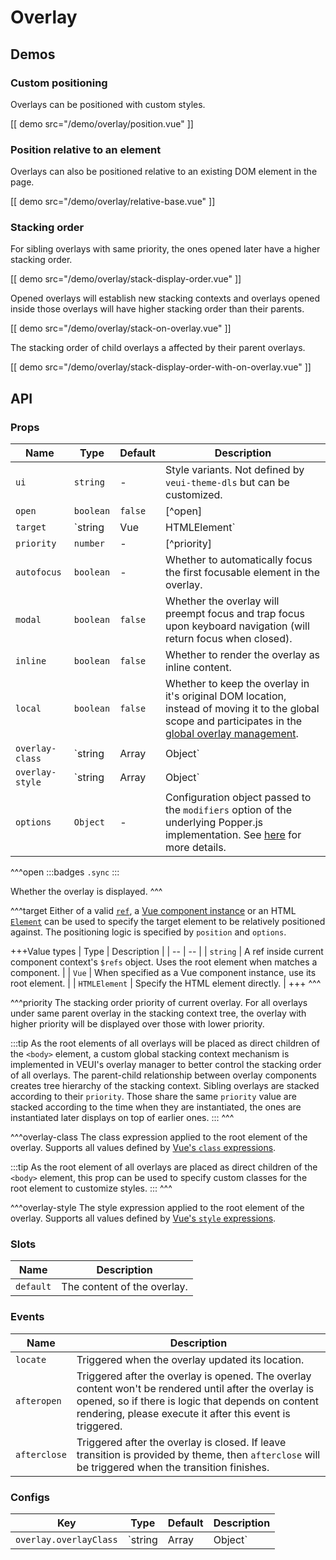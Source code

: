 # Overlay

## Demos

### Custom positioning

Overlays can be positioned with custom styles.

[[ demo src="/demo/overlay/position.vue" ]]

### Position relative to an element

Overlays can also be positioned relative to an existing DOM element in the page.

[[ demo src="/demo/overlay/relative-base.vue" ]]

### Stacking order

For sibling overlays with same priority, the ones opened later have a higher stacking order.

[[ demo src="/demo/overlay/stack-display-order.vue" ]]

Opened overlays will establish new stacking contexts and overlays opened inside those overlays will have higher stacking order than their parents.

[[ demo src="/demo/overlay/stack-on-overlay.vue" ]]

The stacking order of child overlays a affected by their parent overlays.

[[ demo src="/demo/overlay/stack-display-order-with-on-overlay.vue" ]]

## API

### Props

| Name | Type | Default | Description |
| -- | -- | -- | -- |
| ``ui`` | `string` | - | Style variants. Not defined by `veui-theme-dls` but can be customized. |
| ``open`` | `boolean` | `false` | [^open] |
| ``target`` | `string | Vue | HTMLElement` | - | [^target] |
| ``priority`` | `number` | - | [^priority] |
| ``autofocus`` | `boolean` | - | Whether to automatically focus the first focusable element in the overlay. |
| ``modal`` | `boolean` | `false` | Whether the overlay will preempt focus and trap focus upon keyboard navigation (will return focus when closed). |
| ``inline`` | `boolean` | `false` | Whether to render the overlay as inline content. |
| ``local`` | `boolean` | `false` | Whether to keep the overlay in it's original DOM location, instead of moving it to the global scope and participates in the [global overlay management](../advanced/overlay). |
| ``overlay-class`` | `string | Array | Object` | - | [^overlay-class] |
| ``overlay-style`` | `string | Array | Object` | - | [^overlay-style] |
| ``options`` | `Object` | - | Configuration object passed to the `modifiers` option of the underlying Popper.js implementation. See [here](https://popper.js.org/docs/v1/#modifiers) for more details. |

^^^open
:::badges
`.sync`
:::

Whether the overlay is displayed.
^^^

^^^target
Either of a valid [`ref`](https://vuejs.org/v2/guide/components-edge-cases.html#Accessing-Child-Component-Instances-amp-Child-Elements), a [Vue component instance](https://vuejs.org/v2/guide/instance.html) or an HTML [`Element`](https://developer.mozilla.org/en-US/docs/Web/API/Element) can be used to specify the target element to be relatively positioned against. The positioning logic is specified by `position` and `options`.

+++Value types
| Type | Description |
| -- | -- |
| `string` | A ref inside current component context's `$refs` object. Uses the root element when matches a component. |
| `Vue` | When specified as a Vue component instance, use its root element. |
| `HTMLElement` | Specify the HTML element directly. |
+++
^^^

^^^priority
The stacking order priority of current overlay. For all overlays under same parent overlay in the stacking context tree, the overlay with higher priority will be displayed over those with lower priority.

:::tip
As the root elements of all overlays will be placed as direct children of the `<body>` element, a custom global stacking context mechanism is implemented in VEUI's overlay manager to better control the stacking order of all overlays. The parent-child relationship between overlay components creates tree hierarchy of the stacking context. Sibling overlays are stacked according to their `priority`. Those share the same `priority` value are stacked according to the time when they are instantiated, the ones are instantiated later displays on top of earlier ones.
:::
^^^

^^^overlay-class
The class expression applied to the root element of the overlay. Supports all values defined by [Vue's `class` expressions](https://vuejs.org/v2/guide/class-and-style.html#Binding-HTML-Classes).

:::tip
As the root element of all overlays are placed as direct children of the `<body>` element, this prop can be used to specify custom classes for the root element to customize styles.
:::
^^^

^^^overlay-style
The style expression applied to the root element of the overlay. Supports all values defined by [Vue's `style` expressions](https://vuejs.org/v2/guide/class-and-style.html#Binding-Inline-Styles).

### Slots

| Name | Description |
| -- | -- |
| ``default`` | The content of the overlay. |

### Events

| Name | Description |
| -- | -- |
| ``locate`` | Triggered when the overlay updated its location. |
| ``afteropen`` | Triggered after the overlay is opened. The overlay content won't be rendered until after the overlay is opened, so if there is logic that depends on content rendering, please execute it after this event is triggered. |
| ``afterclose`` | Triggered after the overlay is closed. If leave transition is provided by theme, then `afterclose` will be triggered when the transition finishes. |

### Configs

| Key | Type | Default | Description |
| -- | -- | -- | -- |
| ``overlay.overlayClass`` | `string | Array | Object` | `[]` | The class name to be applied to every overlay. Supports all values defined by [Vue's `class` expressions](https://vuejs.org/v2/guide/class-and-style.html#Binding-HTML-Classes). |
